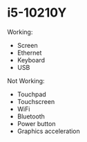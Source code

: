 # i5-10210Y
Working:
- Screen
- Ethernet
- Keyboard
- USB

Not Working:
- Touchpad
- Touchscreen
- WiFi
- Bluetooth
- Power button
- Graphics acceleration
